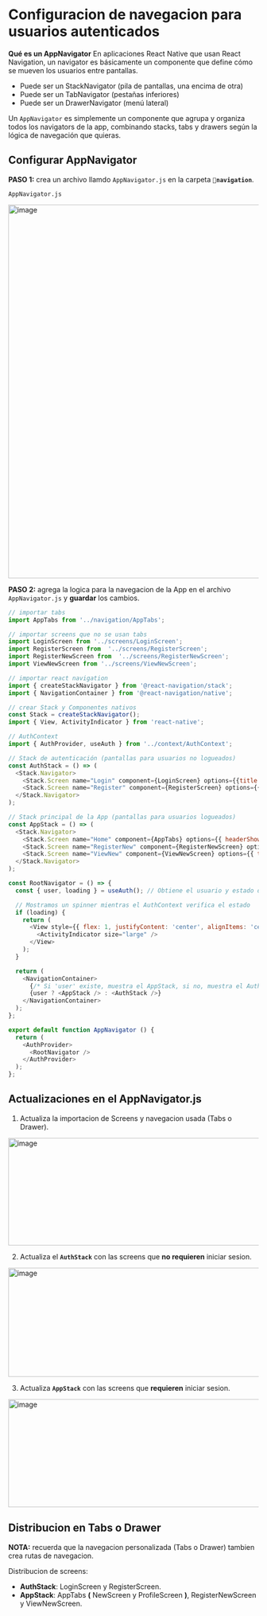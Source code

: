 # Configuracion de navegacion para usuarios autenticados

**Qué es un AppNavigator**
En aplicaciones React Native que usan React Navigation, un navigator es básicamente un componente que define cómo se mueven los usuarios entre pantallas.
- Puede ser un StackNavigator (pila de pantallas, una encima de otra)
- Puede ser un TabNavigator (pestañas inferiores)
- Puede ser un DrawerNavigator (menú lateral)

Un `AppNavigator` es simplemente un componente que agrupa y organiza todos los navigators de la app, combinando stacks, tabs y drawers según la lógica de navegación que quieras.

## Configurar AppNavigator

**PASO 1:** crea un archivo llamdo `AppNavigator.js` en la carpeta **`📁navigation`**.

```code
AppNavigator.js
```
<img width="1511" height="751" alt="image" src="https://github.com/user-attachments/assets/456867f9-df14-423b-a8ff-b4e5633c2ca2" />

**PASO 2:** agrega la logica para la navegacion de la App en el archivo `AppNavigator.js` y **guardar** los cambios.
```js
// importar tabs
import AppTabs from '../navigation/AppTabs';

// importar screens que no se usan tabs
import LoginScreen from '../screens/LoginScreen';
import RegisterScreen from  '../screens/RegisterScreen';
import RegisterNewScreen from  '../screens/RegisterNewScreen';
import ViewNewScreen from '../screens/ViewNewScreen';

// importar react navigation
import { createStackNavigator } from '@react-navigation/stack';
import { NavigationContainer } from '@react-navigation/native';

// crear Stack y Componentes nativos
const Stack = createStackNavigator();
import { View, ActivityIndicator } from 'react-native';

// AuthContext
import { AuthProvider, useAuth } from '../context/AuthContext';

// Stack de autenticación (pantallas para usuarios no logueados)
const AuthStack = () => (
  <Stack.Navigator>
    <Stack.Screen name="Login" component={LoginScreen} options={{title: "Iniciar sesion"}}  />
    <Stack.Screen name="Register" component={RegisterScreen} options={{title:"Registrarse"}}  />
  </Stack.Navigator>
);

// Stack principal de la App (pantallas para usuarios logueados)
const AppStack = () => (
  <Stack.Navigator>
    <Stack.Screen name="Home" component={AppTabs} options={{ headerShown:false }}  />
    <Stack.Screen name="RegisterNew" component={RegisterNewScreen} options={{ title: "Registrar noticia" }}  />
    <Stack.Screen name="ViewNew" component={ViewNewScreen} options={{ title: "Ver noticia" }}  />
  </Stack.Navigator>
);

const RootNavigator = () => {
  const { user, loading } = useAuth(); // Obtiene el usuario y estado de carga

  // Mostramos un spinner mientras el AuthContext verifica el estado
  if (loading) {
    return (
      <View style={{ flex: 1, justifyContent: 'center', alignItems: 'center' }}>
        <ActivityIndicator size="large" />
      </View>
    );
  }

  return (
    <NavigationContainer>
      {/* Si 'user' existe, muestra el AppStack, si no, muestra el AuthStack */}
      {user ? <AppStack /> : <AuthStack />}
    </NavigationContainer>
  );
};

export default function AppNavigator () {
  return (
    <AuthProvider>
      <RootNavigator />
    </AuthProvider>
  );
};
```

## Actualizaciones en el AppNavigator.js

1. Actualiza la importacion de Screens y navegacion usada (Tabs o Drawer).
<img width="855" height="216" alt="image" src="https://github.com/user-attachments/assets/df4b274f-fc41-4070-a6b3-ff3ddd37490b" />

2. Actualiza el **`AuthStack`** con las screens que **no requieren** iniciar sesion.
<img width="1427" height="219" alt="image" src="https://github.com/user-attachments/assets/2c3b8ba9-9c26-489f-972e-b956b39f524f" />

3. Actualiza **`AppStack`** con las screens que **requieren** iniciar sesion.
<img width="1424" height="217" alt="image" src="https://github.com/user-attachments/assets/6b29ec1e-1a01-41f9-9ec6-131d186c9c84" />


## Distribucion en Tabs o Drawer

**NOTA:** recuerda que la navegacion personalizada (Tabs o Drawer) tambien crea rutas de navegacion. 

Distribucion de screens:
- **AuthStack**: LoginScreen y RegisterScreen.
- **AppStack**: AppTabs **(** NewScreen y ProfileScreen **)**, RegisterNewScreen y ViewNewScreen.


